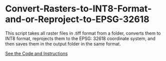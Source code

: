 # Convert-Rasters-to-INT8-Format-and-or-Reproject-to-EPSG-32618
This script takes all raster files in .tiff format from a folder, converts them to INT8 format, reprojects them to the EPSG: 32618 coordinate system, and then saves them in the output folder in the same format.

[See the Code and Instructions](https://innerhaze.github.io/Convert-Rasters-to-INT8-Format-and-or-Reproject-to-EPSG-32618/)
